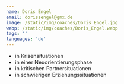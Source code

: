 ```yaml
---
name: Doris Engel
email: dorissengel@gmx.de
image: /static/img/coaches/Doris_Engel.jpg
webp: /static/img/coaches/Doris_Engel.webp
tags: ''
languages: 'de'
---
```


<ul><li>in Krisensituationen</li><li>in einer Neuorientierungsphase</li><li>in kritischen Partnersituationen</li><li>in schwierigen Erziehungssituationen</li></ul>